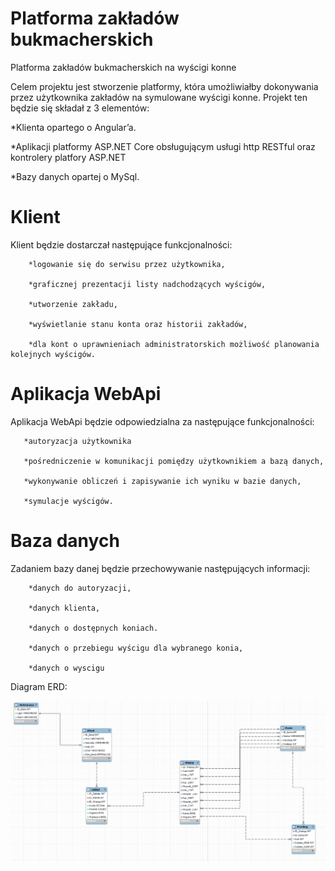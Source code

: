 # Platforma zakładów bukmacherskich
Platforma zakładów bukmacherskich na wyścigi konne

Celem projektu jest stworzenie platformy, która umożliwiałby dokonywania przez użytkownika zakładów na symulowane wyścigi konne. Projekt ten będzie się składał z 3 elementów:

*Klienta opartego o Angular’a.

*Aplikacji platformy ASP.NET Core obsługującym usługi http RESTful oraz kontrolery platfory ASP.NET

*Bazy danych opartej o MySql.

# Klient

Klient będzie dostarczał następujące funkcjonalności:

        *logowanie się do serwisu przez użytkownika,

        *graficznej prezentacji listy nadchodzących wyścigów,

        *utworzenie zakładu,

        *wyświetlanie stanu konta oraz historii zakładów,

        *dla kont o uprawnieniach administratorskich możliwość planowania kolejnych wyścigów.


# Aplikacja WebApi

Aplikacja WebApi będzie odpowiedzialna za następujące funkcjonalności:

       *autoryzacja użytkownika

       *pośredniczenie w komunikacji pomiędzy użytkownikiem a bazą danych,

       *wykonywanie obliczeń i zapisywanie ich wyniku w bazie danych,

       *symulacje wyścigów.

# Baza danych

Zadaniem bazy danej będzie przechowywanie następujących informacji:

        *danych do autoryzacji,

        *danych klienta,

        *danych o dostępnych koniach.

        *danych o przebiegu wyścigu dla wybranego konia,

        *danych o wyscigu

Diagram ERD:

![Diagram ERD](https://raw.githubusercontent.com/gilotyna1808/TIU_Projekt/main/Diagram_ERD.png)
